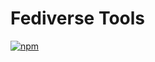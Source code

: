 # Fediverse Tools

[![npm](https://img.shields.io/npm/v/@musakui/fedi.svg)](https://www.npmjs.com/package/@musakui/fedi)

